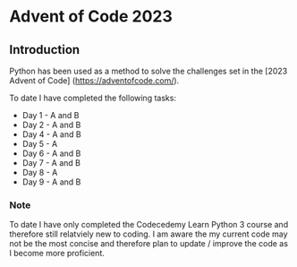 # Advent of Code 2023 

## Introduction
Python has been used as a method to solve the challenges set in the 
[2023 Advent of Code] (https://adventofcode.com/). 

To date I have completed the
following tasks:

* Day 1 - A and B
* Day 2 - A and B
* Day 4 - A and B
* Day 5 - A
* Day 6 - A and B
* Day 7 - A and B
* Day 8 - A
* Day 9 - A and B

### Note
To date I have only completed the Codecedemy Learn Python 3 course and therefore
still relatviely new to coding. I am aware the my current code may not be the 
most concise and therefore plan to update / improve the code as I become more 
proficient.





